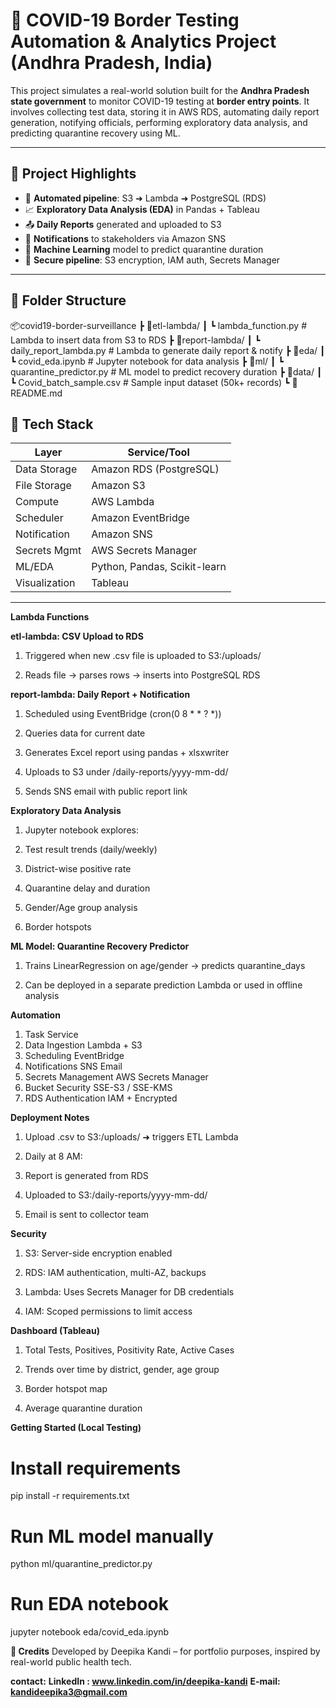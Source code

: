 # 🦠 COVID-19 Border Testing Automation & Analytics Project (Andhra Pradesh, India)

This project simulates a real-world solution built for the **Andhra Pradesh state government** to monitor COVID-19 testing at **border entry points**. It involves collecting test data, storing it in AWS RDS, automating daily report generation, notifying officials, performing exploratory data analysis, and predicting quarantine recovery using ML.

---

## 🚀 Project Highlights

- 🔄 **Automated pipeline**: S3 ➜ Lambda ➜ PostgreSQL (RDS)
- 📈 **Exploratory Data Analysis (EDA)** in Pandas + Tableau
- 📤 **Daily Reports** generated and uploaded to S3
- 📨 **Notifications** to stakeholders via Amazon SNS
- 🤖 **Machine Learning** model to predict quarantine duration
- 🔐 **Secure pipeline**: S3 encryption, IAM auth, Secrets Manager

---

## 📂 Folder Structure

📦covid19-border-surveillance
┣ 📁etl-lambda/
┃ ┗ lambda_function.py # Lambda to insert data from S3 to RDS
┣ 📁report-lambda/
┃ ┗ daily_report_lambda.py # Lambda to generate daily report & notify
┣ 📁eda/
┃ ┗ covid_eda.ipynb # Jupyter notebook for data analysis
┣ 📁ml/
┃ ┗ quarantine_predictor.py # ML model to predict recovery duration
┣ 📁data/
┃ ┗ Covid_batch_sample.csv # Sample input dataset (50k+ records)
┗ 📄 README.md


## 🔧 Tech Stack

| Layer         | Service/Tool         |
|---------------|----------------------|
| Data Storage  | Amazon RDS (PostgreSQL) |
| File Storage  | Amazon S3            |
| Compute       | AWS Lambda           |
| Scheduler     | Amazon EventBridge   |
| Notification  | Amazon SNS           |
| Secrets Mgmt  | AWS Secrets Manager  |
| ML/EDA        | Python, Pandas, Scikit-learn |
| Visualization | Tableau              |

---

**Lambda Functions**

**etl-lambda: CSV Upload to RDS**

1. Triggered when new .csv file is uploaded to S3:/uploads/

2. Reads file → parses rows → inserts into PostgreSQL RDS

**report-lambda: Daily Report + Notification**

1. Scheduled using EventBridge (cron(0 8 * * ? *))

2. Queries data for current date

3. Generates Excel report using pandas + xlsxwriter

4. Uploads to S3 under /daily-reports/yyyy-mm-dd/

5. Sends SNS email with public report link

**Exploratory Data Analysis**

1. Jupyter notebook explores:

2. Test result trends (daily/weekly)

3. District-wise positive rate

4. Quarantine delay and duration

5. Gender/Age group analysis

6. Border hotspots


**ML Model: Quarantine Recovery Predictor**

1. Trains LinearRegression on age/gender → predicts quarantine_days

2. Can be deployed in a separate prediction Lambda or used in offline analysis


**Automation**

1. Task	Service
2. Data Ingestion	Lambda + S3
3. Scheduling	EventBridge
4. Notifications	SNS Email
5. Secrets Management	AWS Secrets Manager
6. Bucket Security	SSE-S3 / SSE-KMS
7. RDS Authentication	IAM + Encrypted

**Deployment Notes**

1. Upload .csv to S3:/uploads/ ➜ triggers ETL Lambda

2. Daily at 8 AM:

3. Report is generated from RDS

4. Uploaded to S3:/daily-reports/yyyy-mm-dd/

5. Email is sent to collector team

**Security**

1. S3: Server-side encryption enabled

2. RDS: IAM authentication, multi-AZ, backups

3. Lambda: Uses Secrets Manager for DB credentials

4. IAM: Scoped permissions to limit access

**Dashboard (Tableau)**

1. Total Tests, Positives, Positivity Rate, Active Cases

2. Trends over time by district, gender, age group

3. Border hotspot map

4. Average quarantine duration

**Getting Started (Local Testing)**

  # Install requirements
  pip install -r requirements.txt
  
  # Run ML model manually
  python ml/quarantine_predictor.py
  
  # Run EDA notebook
  jupyter notebook eda/covid_eda.ipynb


**🤝 Credits**
Developed by Deepika Kandi – for portfolio purposes, inspired by real-world public health tech.

**contact:**
**LinkedIn : www.linkedin.com/in/deepika-kandi**
**E-mail: kandideepika3@gmail.com**

